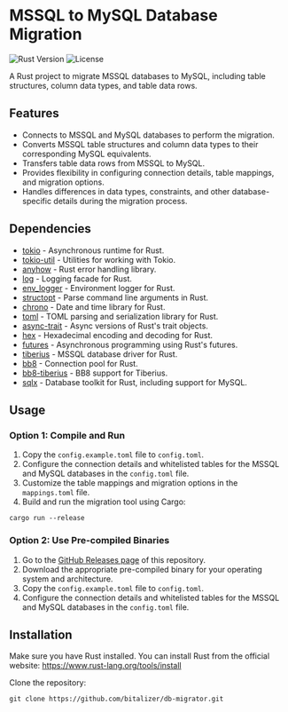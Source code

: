 # MSSQL to MySQL Database Migration

![Rust Version](https://img.shields.io/badge/rust-1.61.0-orange.svg)
![License](https://img.shields.io/github/license/bitalizer/db-migrator)

A Rust project to migrate MSSQL databases to MySQL, including table structures, column data types, and table data rows.

## Features

- Connects to MSSQL and MySQL databases to perform the migration.
- Converts MSSQL table structures and column data types to their corresponding MySQL equivalents.
- Transfers table data rows from MSSQL to MySQL.
- Provides flexibility in configuring connection details, table mappings, and migration options.
- Handles differences in data types, constraints, and other database-specific details during the migration process.

## Dependencies

- [tokio](https://docs.rs/tokio/1) - Asynchronous runtime for Rust.
- [tokio-util](https://docs.rs/tokio-util/0.7) - Utilities for working with Tokio.
- [anyhow](https://docs.rs/anyhow/1.0) - Rust error handling library.
- [log](https://docs.rs/log/0.4) - Logging facade for Rust.
- [env_logger](https://docs.rs/env_logger/0.10) - Environment logger for Rust.
- [structopt](https://docs.rs/structopt/0.3) - Parse command line arguments in Rust.
- [chrono](https://docs.rs/chrono/0.4) - Date and time library for Rust.
- [toml](https://docs.rs/toml/0.7) - TOML parsing and serialization library for Rust.
- [async-trait](https://docs.rs/async-trait/0.1) - Async versions of Rust's trait objects.
- [hex](https://docs.rs/hex/0.4) - Hexadecimal encoding and decoding for Rust.
- [futures](https://docs.rs/futures/0.3) - Asynchronous programming using Rust's futures.
- [tiberius](https://docs.rs/tiberius/0.12) - MSSQL database driver for Rust.
- [bb8](https://docs.rs/bb8/0.8) - Connection pool for Rust.
- [bb8-tiberius](https://docs.rs/bb8-tiberius/0.15) - BB8 support for Tiberius.
- [sqlx](https://docs.rs/sqlx/0.6) - Database toolkit for Rust, including support for MySQL.

## Usage

### Option 1: Compile and Run

1. Copy the `config.example.toml` file to `config.toml`.
2. Configure the connection details and whitelisted tables for the MSSQL and MySQL databases in the `config.toml` file.
3. Customize the table mappings and migration options in the `mappings.toml` file.
4. Build and run the migration tool using Cargo: 
```shell
cargo run --release
```

### Option 2: Use Pre-compiled Binaries

1. Go to the [GitHub Releases page](https://github.com/bitalizer/db-migrator/releases) of this repository.
2. Download the appropriate pre-compiled binary for your operating system and architecture.
3. Copy the `config.example.toml` file to `config.toml`.
4. Configure the connection details and whitelisted tables for the MSSQL and MySQL databases in the `config.toml` file.

## Installation

Make sure you have Rust installed. You can install Rust from the official website: https://www.rust-lang.org/tools/install

Clone the repository:

```shell
git clone https://github.com/bitalizer/db-migrator.git
```